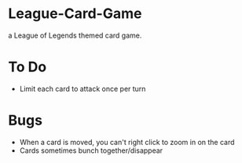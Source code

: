 # League-Card-Game
a League of Legends themed card game.

# To Do
- Limit each card to attack once per turn 

# Bugs
- When a card is moved, you can't right click to zoom in on the card
- Cards sometimes bunch together/disappear
